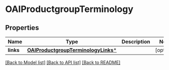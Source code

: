 # OAIProductgroupTerminology

## Properties
Name | Type | Description | Notes
------------ | ------------- | ------------- | -------------
**links** | [**OAIProductgroupTerminologyLinks***](OAIProductgroupTerminologyLinks.md) |  | [optional] 

[[Back to Model list]](../README.md#documentation-for-models) [[Back to API list]](../README.md#documentation-for-api-endpoints) [[Back to README]](../README.md)


